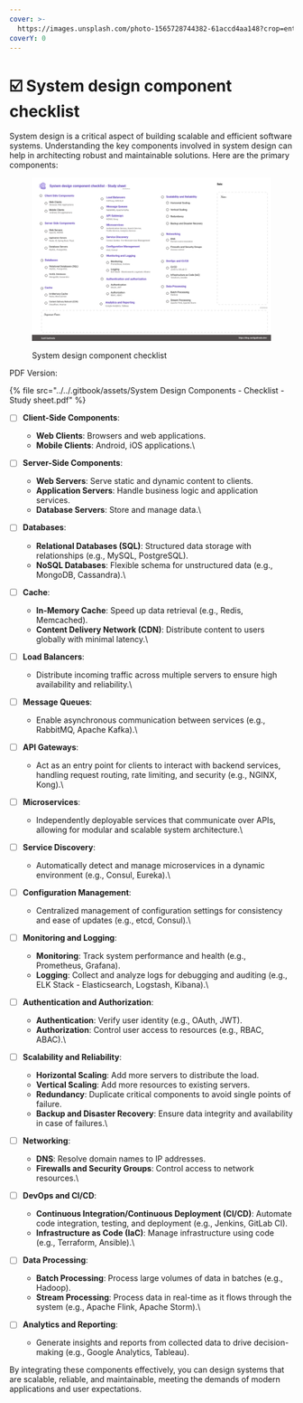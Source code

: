 ```yaml
---
cover: >-
  https://images.unsplash.com/photo-1565728744382-61accd4aa148?crop=entropy&cs=srgb&fm=jpg&ixid=M3wxOTcwMjR8MHwxfHNlYXJjaHw0fHxpbnRlcnZpZXd8ZW58MHx8fHwxNzIwOTg0MDQxfDA&ixlib=rb-4.0.3&q=85
coverY: 0
---
```


# ☑️ System design component checklist

System design is a critical aspect of building scalable and efficient software systems. Understanding the key components involved in system design can help in architecting robust and maintainable solutions. Here are the primary components:

<figure><img src="../../.gitbook/assets/System Design Components.png" alt=""><figcaption><p>System design component checklist</p></figcaption></figure>

PDF Version:&#x20;

{% file src="../../.gitbook/assets/System Design Components - Checklist - Study sheet.pdf" %}

* [ ] **Client-Side Components**:
  * **Web Clients**: Browsers and web applications.
  * **Mobile Clients**: Android, iOS applications.\

* [ ] **Server-Side Components**:
  * **Web Servers**: Serve static and dynamic content to clients.
  * **Application Servers**: Handle business logic and application services.
  * **Database Servers**: Store and manage data.\

* [ ] **Databases**:
  * **Relational Databases (SQL)**: Structured data storage with relationships (e.g., MySQL, PostgreSQL).
  * **NoSQL Databases**: Flexible schema for unstructured data (e.g., MongoDB, Cassandra).\

* [ ] **Cache**:
  * **In-Memory Cache**: Speed up data retrieval (e.g., Redis, Memcached).
  * **Content Delivery Network (CDN)**: Distribute content to users globally with minimal latency.\

* [ ] **Load Balancers**:
  * Distribute incoming traffic across multiple servers to ensure high availability and reliability.\

* [ ] **Message Queues**:
  * Enable asynchronous communication between services (e.g., RabbitMQ, Apache Kafka).\

* [ ] **API Gateways**:
  * Act as an entry point for clients to interact with backend services, handling request routing, rate limiting, and security (e.g., NGINX, Kong).\

* [ ] **Microservices**:
  * Independently deployable services that communicate over APIs, allowing for modular and scalable system architecture.\

* [ ] **Service Discovery**:
  * Automatically detect and manage microservices in a dynamic environment (e.g., Consul, Eureka).\

* [ ] **Configuration Management**:
  * Centralized management of configuration settings for consistency and ease of updates (e.g., etcd, Consul).\

* [ ] **Monitoring and Logging**:
  * **Monitoring**: Track system performance and health (e.g., Prometheus, Grafana).
  * **Logging**: Collect and analyze logs for debugging and auditing (e.g., ELK Stack - Elasticsearch, Logstash, Kibana).\

* [ ] **Authentication and Authorization**:
  * **Authentication**: Verify user identity (e.g., OAuth, JWT).
  * **Authorization**: Control user access to resources (e.g., RBAC, ABAC).\

* [ ] **Scalability and Reliability**:
  * **Horizontal Scaling**: Add more servers to distribute the load.
  * **Vertical Scaling**: Add more resources to existing servers.
  * **Redundancy**: Duplicate critical components to avoid single points of failure.
  * **Backup and Disaster Recovery**: Ensure data integrity and availability in case of failures.\

* [ ] **Networking**:
  * **DNS**: Resolve domain names to IP addresses.
  * **Firewalls and Security Groups**: Control access to network resources.\

* [ ] **DevOps and CI/CD**:
  * **Continuous Integration/Continuous Deployment (CI/CD)**: Automate code integration, testing, and deployment (e.g., Jenkins, GitLab CI).
  * **Infrastructure as Code (IaC)**: Manage infrastructure using code (e.g., Terraform, Ansible).\

* [ ] **Data Processing**:
  * **Batch Processing**: Process large volumes of data in batches (e.g., Hadoop).
  * **Stream Processing**: Process data in real-time as it flows through the system (e.g., Apache Flink, Apache Storm).\

* [ ] **Analytics and Reporting**:
  * Generate insights and reports from collected data to drive decision-making (e.g., Google Analytics, Tableau).

By integrating these components effectively, you can design systems that are scalable, reliable, and maintainable, meeting the demands of modern applications and user expectations.
